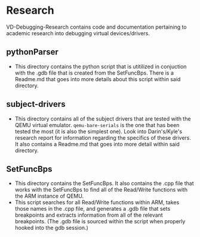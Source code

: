# Research

VD-Debugging-Research contains code and documentation pertaining to academic research into debugging virtual devices/drivers.

## pythonParser
* This directory contains the python script that is utitilized in conjuction with the .gdb file that is created from the SetFuncBps. There is a Readme.md that goes into more details about this script within said directory.

## subject-drivers
* This directory contains all of the subject drivers that are tested with the QEMU virtual emulator. `qemu-bare-serials` is the one that has been tested the most (it is also the simplest one). Look into Darin's/Kyle's research report for information regarding the specifics of these drivers. It also contains a Readme.md that goes into more detail within said directory.

## SetFuncBps
* This directory contains the SetFuncBps. It also contains the .cpp file that works with the SetFuncBps to find all of the Read/Write functions with the ARM instance of QEMU.
* This script searches for all Read/Write functions within ARM, takes those names in the .cpp file, and generates a .gdb file that sets breakpoints and extracts information from all of the relevant breakpoints. (The .gdb file is sourced within the script when properly hooked into the gdb session.)
